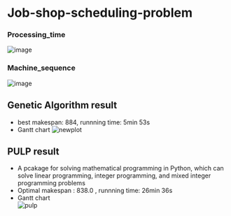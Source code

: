 # Job-shop-scheduling-problem
### Processing_time
![image](https://github.com/Eason0227/Job-shop-scheduling-problem/assets/102510341/7d659a7e-56d0-4358-9de8-e0eee07b55b2)
### Machine_sequence
![image](https://github.com/Eason0227/Job-shop-scheduling-problem/assets/102510341/5f8e811f-b7ec-4df4-a445-956a7c154ace)
## Genetic Algorithm result
* best makespan: 884, runnning time: 5min 53s  
* Gantt chart
![newplot](https://github.com/Eason0227/Job-shop-scheduling-problem/assets/102510341/4c292a21-b71e-463b-894b-10cd40579e17)

## PULP result
* A pcakage for solving mathematical programming in Python, which can solve linear programming, integer programming, and mixed integer programming problems
* Optimal makespan :  838.0 , runnning time: 26min 36s  
* Gantt chart  
![pulp ](https://github.com/Eason0227/Job-shop-scheduling-problem/assets/102510341/0a7b1d3d-8881-4e7b-9665-952801ef6bc7)
